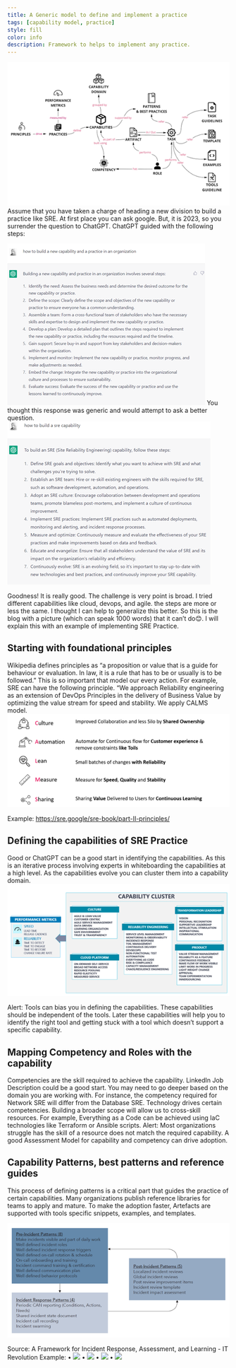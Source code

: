 ```yaml
---
title: A Generic model to define and implement a practice
tags: [capability model, practice]
style: fill
color: info
description: Framework to helps to implement any practice.
---
```

![Capability Model](/assets/images/capability-model/capability-model-framework.png)
Assume that you have taken a charge of heading a new division to build a practice like SRE. At first place you can ask google. But, it is 2023, so you surrender the question to ChatGPT. ChatGPT guided with the following steps:

![ChatGPT](/assets/images/capability-model/chatGPT.png)
You thought this response was generic and would attempt to ask a better question.
![ChatGPT-SRE](/assets/images/capability-model/chatGPT-sre.png)

Goodness! It is really good. The challenge is very point is broad. I tried different capabilities like cloud, devops, and agile. the steps are more or less the same. I thought I can help to generalize this better. So this is the blog with a picture (which can speak 1000 words) that it can’t do😊. I will explain this with an example of implementing SRE Practice.

## Starting with foundational principles
Wikipedia defines principles as “a proposition or value that is a guide for behaviour or evaluation. In law, it is a rule that has to be or usually is to be followed.” This is so important that model our every action. 
For example, SRE can have the following principle. 
“We approach Reliability engineering as an extension of DevOps Principles in the delivery of Business Value by optimizing the value stream for speed and stability. We apply CALMS model.
![SRE Principles](/assets/images/capability-model/sre-principle.png)

Example: https://sre.google/sre-book/part-II-principles/

## Defining the capabilities of SRE Practice
Good or ChatGPT can be a good start in identifying the capabilities. As this is an iterative process involving experts in whiteboarding the capabilities at a high level. As the capabilities evolve you can cluster them into a capability domain.
![SRE Capability Cluster](/assets/images/capability-model/sre-capability-cluster.png)

Alert: Tools can bias you in defining the capabilities. These capabilities should be independent of the tools. Later these capabilities will help you to identify the right tool and getting stuck with a tool which doesn’t support a specific capability.

## Mapping Competency and Roles with the capability
Competencies are the skill required to achieve the capability. LinkedIn Job Description could be a good start. You may need to go deeper based on the domain you are working with. For instance, the competency required for Network SRE will differ from the Database SRE.
Technology drives certain competencies. Building a broader scope will allow us to cross-skill resources. For example, Everything as a Code can be achieved using IaC technologies like Terraform or Ansible scripts. 
Alert: Most organizations struggle has the skill of a resource does not match the required capability. A good Assessment Model for capability and competency can drive adoption.

## Capability Patterns, best patterns and reference guides
This process of defining patterns is a critical part that guides the practice of certain capabilities. Many organizations publish reference libraries for teams to apply and mature. To make the adoption faster, Artefacts are supported with tools specific snippets, examples, and templates.

![incident response patterns](/assets/images/capability-model/incident-response-pattern.png)

Source: A Framework for Incident Response, Assessment, and Learning  - IT Revolution
Example: 
•	![](https://sre.google/sre-book/service-best-practices/)
•	![](https://sre.google/sre-book/postmortem-culture/)
•	![](https://www.atlassian.com/incident-management/postmortem/templates)
•	![](https://response.pagerduty.com/)



